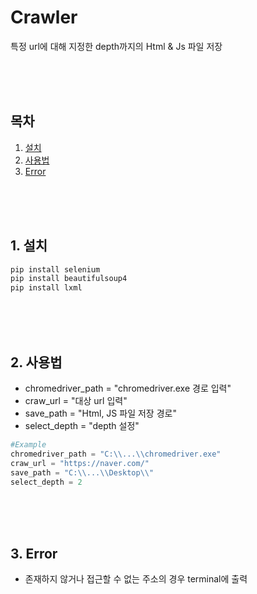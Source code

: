 # __Crawler__

특정 url에 대해 지정한 depth까지의 Html & Js 파일 저장

<br><br><br>

## 목차
1. [설치](설치)
2. [사용법](사용법)
3. [Error](Error)

<br><br><br>

## 1. 설치
```python
pip install selenium
pip install beautifulsoup4
pip install lxml
```

<br><br><br>

## 2. 사용법
- chromedriver_path = "chromedriver.exe 경로 입력"
- craw_url = "대상 url 입력"
- save_path = "Html, JS 파일 저장 경로"
- select_depth = "depth 설정"

```python
#Example
chromedriver_path = "C:\\...\\chromedriver.exe"
craw_url = "https://naver.com/"
save_path = "C:\\...\\Desktop\\"
select_depth = 2
```

<br><br><br>

## 3. Error
- 존재하지 않거나 접근할 수 없는 주소의 경우 terminal에 출력
